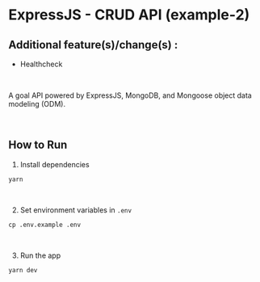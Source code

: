 # ExpressJS - CRUD API (example-2)

## Additional feature(s)/change(s) :

- Healthcheck

<br />

A goal API powered by ExpressJS, MongoDB, and Mongoose object data modeling (ODM).

<br />

## How to Run

1. Install dependencies

```
yarn
```

<br />

2. Set environment variables in `.env`

```
cp .env.example .env
```

<br />

3. Run the app

```
yarn dev
```
